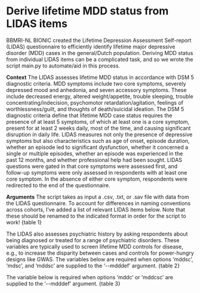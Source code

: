 # Derive lifetime MDD status from LIDAS items

BBMRI-NL BIONIC created the Lifetime Depression Assessment Self-report (LIDAS) questionnaire to efficiently identify lifetime major depressive disorder (MDD) cases in the general/Dutch population. Deriving MDD status from individual LIDAS items can be a complicated task, and so we wrote the script main.py to automate/aid in this process. 

**Context**
The LIDAS assesses lifetime MDD status in accordance with DSM 5 diagnostic criteria. MDD symptoms include two core symptoms, severely depressed mood and anhedonia, and seven accessory symptoms. These include decreased energy, altered weight/appetite, trouble sleeping, trouble concentrating/indecision, psychomotor retardation/agitation, feelings of worthlessness/guilt, and thoughts of death/suicidal ideation.
The DSM 5 diagnostic criteria define that lifetime MDD case status requires the presence of at least 5 symptoms, of which at least one is a core symptom, present for at least 2 weeks daily, most of the time, and causing significant disruption in daily life.
LIDAS measures not only the presence of depressive symptoms but also characteristics such as age of onset, episode duration, whether an episode led to significant dysfunction, whether it concerned a single or multiple episodes, whether an episode was experienced in the past 12 months, and whether professional help had been sought. 
LIDAS questions were gated in that core symptoms were assessed first, and follow-up symptoms were only assessed in respondents with at least one core symptom. In the absence of either core symptom, respondents were redirected to the end of the questionnaire.

**Arguments**
The script takes as input a .csv, .txt, or .sav file with data from the LIDAS questionnaire. To account for differences in naming conventions across cohorts, I’ve added a list of relevant LIDAS items below. Note that these should be renamed to the indicated format in order for the script to work!
{table 1}

The LIDAS also assesses psychiatric history by asking respondents about being diagnosed or treated for a range of psychiatric disorders. These variables are typically used to screen lifetime MDD controls for disease, e.g., to increase the disparity between cases and controls for power-hungry designs like GWAS. The variables below are required when options ‘mddsc’, ‘mdsc’, and ‘mddsc’ are supplied to the ‘--mdddef’ argument.
{table 2}

The variable below is required when options ‘mddc’ or ‘mddcsc’ are supplied to the ‘--mdddef’ argument.
{table 3}

